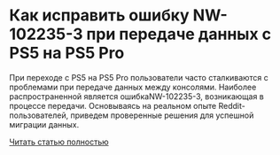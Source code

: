 # Как исправить ошибку NW-102235-3 при передаче данных с PS5 на PS5 Pro



При переходе с PS5 на PS5 Pro пользователи часто сталкиваются с проблемами при передаче данных между консолями. Наиболее распространенной является ошибкаNW-102235-3, возникающая в процессе передачи. Основываясь на реальном опыте Reddit-пользователей, приведем проверенные решения для успешной миграции данных.

[Читать статью полностью](https://xyberbara.com/gaming/nw-102235-3/)
